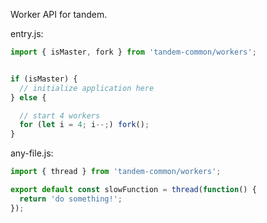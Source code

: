 Worker API for tandem.

entry.js:

```javascript
import { isMaster, fork } from 'tandem-common/workers';


if (isMaster) {
  // initialize application here
} else {

  // start 4 workers
  for (let i = 4; i--;) fork();
}
```

any-file.js:

```javascript
import { thread } from 'tandem-common/workers';

export default const slowFunction = thread(function() {
  return 'do something!';
});
```

